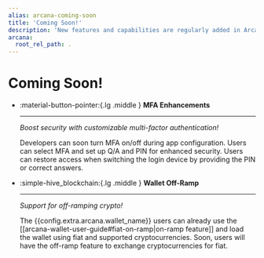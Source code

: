 ```yaml
---
alias: arcana-coming-soon
title: 'Coming Soon!'
description: 'New features and capabilities are regularly added in Arcana SDKs! Here is a list of upcoming product features.'
arcana:
  root_rel_path: .
---
```


# Coming Soon!

<div class="grid cards" markdown>

<!---

-    :fontawesome-solid-gamepad:{.lg .middle } **Gaming** 

     ---
   
     *Increase user conversion in Web3 gaming apps with the Arcana Auth Gaming SDK!*

     
     Soon, Web3 gaming apps can onboard users effortlessly through social, third-party IAM providers, or passwordless login. Authenticated users can instantly access a fully functional, embedded, non-custodial Web3 wallet within the app context.

--->

-    :material-button-pointer:{.lg .middle } **MFA Enhancements** 

     ---
  
     *Boost security with customizable multi-factor authentication!*


     Developers can soon turn MFA on/off during app configuration. Users can select MFA and set up Q/A and PIN for enhanced security. Users can restore access when switching the login device by providing the PIN or correct answers.
     
<!---
-    :simple-hive_blockchain:{.lg .middle } **Radix** 

     ---
  
     *Support for newer blockchain networks!* 
     
     
     The Radix Public Network is a Layer-1 Decentralized-Finance (DeFi) platform.

     Apps using [Radix](https://www.radixdlt.com//) will soon be able to enable social login by integrating with the  {{config.extra.arcana.sdk_name}} and allow authenticated users to sign blockchain transactions using the embedded, non-custodial {{config.extra.arcana.wallet_name}}.
--->

-    :simple-hive_blockchain:{.lg .middle } **Wallet Off-Ramp** 

     ---
  
     *Support for off-ramping crypto!* 
     
     
     The {{config.extra.arcana.wallet_name}} users can already use the [[arcana-wallet-user-guide#fiat-on-ramp|on-ramp feature]] and load the wallet using fiat and supported cryptocurrencies. Soon, users will have the off-ramp feature to exchange cryptocurrencies for fiat.



</div>
